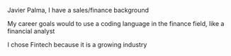 Javier Palma, I have a sales/finance background

My career goals would to use a coding language in the finance field, like a financial analyst

I chose Fintech because it is a growing industry